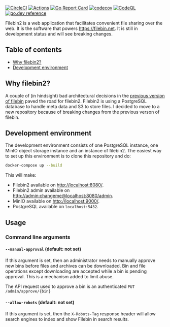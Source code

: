 [![CircleCI](https://circleci.com/gh/espebra/filebin2/tree/master.svg?style=shield)](https://circleci.com/gh/espebra/filebin2/tree/master)
[![Actions](https://github.com/espebra/filebin2/workflows/Actions/badge.svg)](https://github.com/espebra/filebin2/actions)
[![Go Report Card](https://goreportcard.com/badge/github.com/espebra/filebin2)](https://goreportcard.com/report/github.com/espebra/filebin2)
[![codecov](https://codecov.io/gh/espebra/filebin2/branch/master/graph/badge.svg)](https://codecov.io/gh/espebra/filebin2)
[![CodeQL](https://github.com/espebra/filebin2/actions/workflows/codeql.yml/badge.svg?branch=main&event=push)](https://github.com/espebra/filebin2/actions/workflows/codeql.yml)
[![go.dev reference](https://img.shields.io/badge/go.dev-reference-007d9c?logo=go&logoColor=white&style=flat)](https://pkg.go.dev/github.com/espebra/filebin2)

Filebin2 is a web application that facilitates convenient file sharing over the web. It is the software that powers https://filebin.net. It is still in development status and will see breaking changes.

## Table of contents

* [Why filebin2?](#why-filebin2)
* [Development environment](#development-environment)

## Why filebin2?

A couple of (in hindsight) bad architectural decisions in the [previous version of filebin](https://github.com/espebra/filebin) paved the road for filebin2. Filebin2 is using a PostgreSQL database to handle meta data and S3 to store files. I decided to move to a new repository because of breaking changes from the previous verson of filebin.

## Development environment

The development environment consists of one PostgreSQL instance, one MinIO object storage instance and an instance of filebin2. The easiest way to set up this environment is to clone this repository and do:

```bash
docker-compose up --build
```

This will make:

* Filebin2 available on [http://localhost:8080/](http://localhost:8080/).
* Filebin2 admin available on [http://admin:changeme@localhost:8080/admin](http://admin:changeme@localhost:8080/admin).
* MinIO available on [http://localhost:9000/](http://localhost:9000/).
* PostgreSQL available on `localhost:5432`.


## Usage

### Command line arguments

#### `--manual-approval` (default: not set)

If this argument is set, then an administrator needs to manually approve new bins before files and archives can be downloaded. Bin and file operations except downloading are accepted while a bin is pending approval. This is a mechanism added to limit abuse.

The API request used to approve a bin is an authenticated `PUT /admin/approve/{bin}`

#### `--allow-robots` (default: not set)

If this argument is set, then the `X-Robots-Tag` response header will allow search engines to index and show Filebin in search results.
